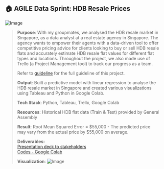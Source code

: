 ## 🏠  AGILE Data Sprint: HDB Resale Prices
![Image](https://github.com/user-attachments/assets/ff2e3577-7430-4311-985d-3fd965e132a6)
>
> **Purpose**: With my groupmates, we analysed the HDB resale market in Singapore, as a data analyst at a real estate agency in Singapore. The agency wants to empower their agents with a data-driven tool to offer competitive
> pricing advice for clients looking to buy or sell HDB resale flats and accurately estimate HDB resale flat values for different flat types and locations. Throughout the project, we also made use of Trello (a Project Management tool) to track our progress as a team.
>
> Refer to [guideline](https://github.com/amandaluah/HDB-resale-prices/blob/6c539491fc827559fe478c28bf88ba68c859f81f/Data%20Sprint%20%F0%9F%93%8B%20Guidelines%20-%20HDB%20Resale%20Prices.pdf) for the full guideline of this project.
>
> **Output**: Built a predictive model with linear regression to analyse the HDB resale market in Singapore and created various visualizations using Tableau and Python in Google Colab.
>
> **Tech Stack**: Python, Tableau, Trello, Google Colab
>
> **Resources**: Historical HDB flat data (Train & Test) provided by General Assembly
>
> **Result**: Root Mean Squared Error = $55,000 - The predicted price may vary from the actual price by $55,000 on average.
>
> **Deliverables:** <br/>
> [Presentation deck to stakeholders](https://github.com/amandaluah/HDB-resale-prices/blob/6c539491fc827559fe478c28bf88ba68c859f81f/HDB%20Resale%20Price%20Modeling_%20Presentation%20Deck.pptx.pdf) <br/>
> [Codes - Google Colab](https://github.com/amandaluah/HDB-resale-prices/blob/044dfad0d2ca01491e310476fbdb2573270cbfc5/Group_Project_HDB_Prices_Data_Sprint.ipynb) <br/>
>
> **Visualization**:
> ![Image](https://github.com/user-attachments/assets/54be959d-9b1b-42ab-b468-acb52627be0b)
